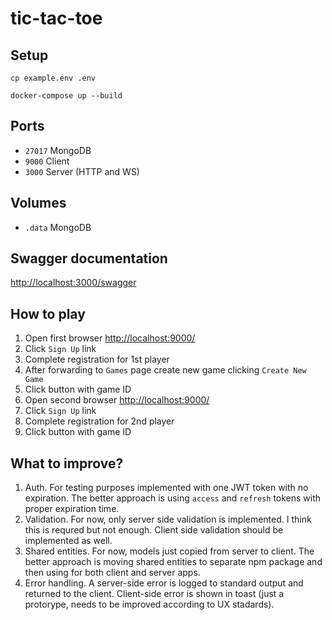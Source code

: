 # tic-tac-toe

## Setup
```
cp example.env .env

docker-compose up --build
```

## Ports
- `27017` MongoDB
- `9000` Client
- `3000` Server (HTTP and WS)

## Volumes
- `.data` MongoDB

## Swagger documentation
[http://localhost:3000/swagger](http://localhost:3000/swagger)

## How to play
1. Open first browser [http://localhost:9000/](http://localhost:9000/)
2. Click `Sign Up` link
3. Complete registration for 1st player
4. After forwarding to `Games` page create new game clicking `Create New Game`
5. Click button with game ID
6. Open second browser [http://localhost:9000/](http://localhost:9000/)
7. Click `Sign Up` link
8. Complete registration for 2nd player
9. Click button with game ID

## What to improve?
1. Auth. For testing purposes implemented with one JWT token with no expiration. The better approach is using `access` and `refresh` tokens with proper expiration time.
2. Validation. For now, only server side validation is implemented. I think this is requred but not enough. Client side validation should be implemented as well.
3. Shared entities. For now, models just copied from server to client. The better approach is moving shared entities to separate npm package and then using for both client and server apps.
4. Error handling. A server-side error is logged to standard output and returned to the client. Client-side error is shown in toast (just a protorype, needs to be improved according to UX stadards).
